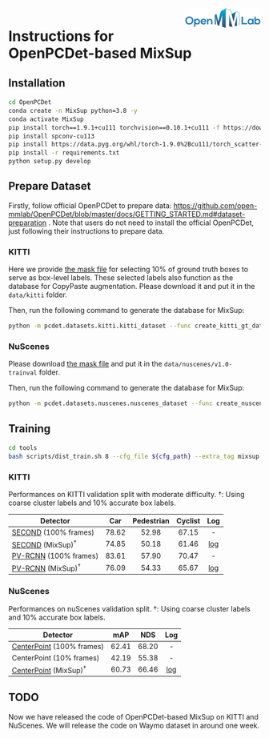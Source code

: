 <img src="docs/open_mmlab.png" align="right" width="30%">

# Instructions for OpenPCDet-based MixSup

## Installation

```bash
cd OpenPCDet
conda create -n MixSup python=3.8 -y
conda activate MixSup
pip install torch==1.9.1+cu111 torchvision==0.10.1+cu111 -f https://download.pytorch.org/whl/torch_stable.html
pip install spconv-cu113
pip install https://data.pyg.org/whl/torch-1.9.0%2Bcu111/torch_scatter-2.0.9-cp38-cp38-linux_x86_64.whl
pip install -r requirements.txt
python setup.py develop
```

## Prepare Dataset

Firstly, follow official OpenPCDet to prepare data: https://github.com/open-mmlab/OpenPCDet/blob/master/docs/GETTING_STARTED.md#dataset-preparation . Note that users do not need to install the official OpenPCDet, just following their instructions to prepare data.

### KITTI

Here we provide [the mask file](https://drive.google.com/file/d/1a8lBub-dmOA5X9scCEquSjjnckk5tb1M/view?usp=sharing) for selecting 10% of ground truth boxes to serve as box-level labels. These selected labels also function as the database for CopyPaste augmentation. Please download it and put it in the `data/kitti` folder.

Then, run the following command to generate the database for MixSup:

```bash
python -m pcdet.datasets.kitti.kitti_dataset --func create_kitti_gt_database_with_mask --cfg_file tools/cfgs/dataset_configs/kitti_dataset.yaml --gt_valid_mask_filename kitti_infos_train_valid_mask.pkl --tag 10_percent
```

### NuScenes

Please download [the mask file](https://drive.google.com/file/d/1B682EwSTVWcTNXy1nIbZnTzlhmY06SiF/view?usp=sharing) and put it in the `data/nuscenes/v1.0-trainval` folder.

Then, run the following command to generate the database for MixSup:

```bash
python -m pcdet.datasets.nuscenes.nuscenes_dataset --func create_nuscenes_gt_database_with_mask --cfg_file tools/cfgs/dataset_configs/nuscenes_dataset.yaml --version v1.0-trainval --gt_valid_mask_filename nuscenes_infos_train_valid_mask.pkl --tag 10_percent
```

## Training

```bash
cd tools
bash scripts/dist_train.sh 8 --cfg_file ${cfg_path} --extra_tag mixsup
```

### KITTI

Performances on KITTI validation split with moderate difficulty. $\dagger$: Using coarse cluster labels and 10% accurate box labels.


|  Detector | Car | Pedestrian | Cyclist | Log |
| ----- | :-----: | :--------: | :-----: | :----: |
| [SECOND](tools/cfgs/kitti_models/second.yaml) (100% frames)     | 78.62   | 52.98       | 67.15   | - |
| [SECOND](tools/cfgs/kitti_models/second_mixed.yaml) (MixSup)$^\dagger$     | 74.85   | 50.18       | 61.46   | [log](https://drive.google.com/file/d/1cqabH0-Pt1Y4yQKpqpSGRuTOYtsLuNsf/view?usp=sharing) |
| [PV-RCNN](tools/cfgs/kitti_models/pv_rcnn.yaml) (100% frames) | 83.61   | 57.90      | 70.47   | - |
| [PV-RCNN](tools/cfgs/kitti_models/pv_rcnn_mixed.yaml) (MixSup)$^\dagger$ | 76.09   | 54.33      | 65.67   | [log](https://drive.google.com/file/d/13FWtPKBl4fH5hR_VOfIruqi9AMsf3cNN/view?usp=sharing) |

### NuScenes

Performances on nuScenes validation split. $\dagger$: Using coarse cluster labels and 10% accurate box labels.

|  Detector | mAP | NDS | Log |
| ----- | :-----: | :-----: | :----: |
| [CenterPoint](tools/cfgs/nuscenes_models/cbgs_voxel0075_res3d_centerpoint.yaml) (100% frames)     | 62.41   | 68.20  | - |
| CenterPoint (10% frames)     | 42.19   | 55.38  | - |
| [CenterPoint](tools/cfgs/nuscenes_models/cbgs_voxel0075_res3d_centerpoint_mixed.yaml) (MixSup)$^\dagger$     | 60.73   | 66.46  | [log](https://drive.google.com/file/d/1cqabH0-Pt1Y4yQKpqpSGRuTOYtsLuNsf/view?usp=sharing) |

## TODO

Now we have released the code of OpenPCDet-based MixSup on KITTI and NuScenes.
We will release the code on Waymo dataset in around one week.